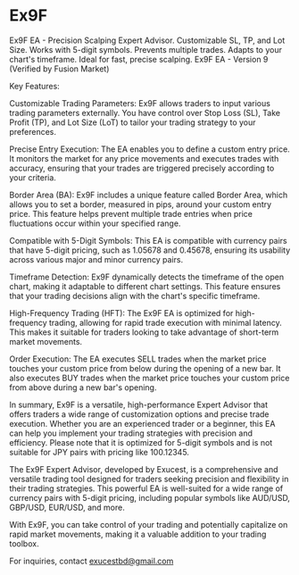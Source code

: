 # Ex9F
Ex9F EA - Precision Scalping Expert Advisor. Customizable SL, TP, and Lot Size. Works with 5-digit symbols. Prevents multiple trades. Adapts to your chart's timeframe. Ideal for fast, precise scalping.
Ex9F EA - Version 9 (Verified by Fusion Market)

Key Features:

Customizable Trading Parameters: Ex9F allows traders to input various trading parameters externally. You have control over Stop Loss (SL), Take Profit (TP), and Lot Size (LoT) to tailor your trading strategy to your preferences.

Precise Entry Execution: The EA enables you to define a custom entry price. It monitors the market for any price movements and executes trades with accuracy, ensuring that your trades are triggered precisely according to your criteria.

Border Area (BA): Ex9F includes a unique feature called Border Area, which allows you to set a border, measured in pips, around your custom entry price. This feature helps prevent multiple trade entries when price fluctuations occur within your specified range.

Compatible with 5-Digit Symbols: This EA is compatible with currency pairs that have 5-digit pricing, such as 1.05678 and 0.45678, ensuring its usability across various major and minor currency pairs.

Timeframe Detection: Ex9F dynamically detects the timeframe of the open chart, making it adaptable to different chart settings. This feature ensures that your trading decisions align with the chart's specific timeframe.

High-Frequency Trading (HFT): The Ex9F EA is optimized for high-frequency trading, allowing for rapid trade execution with minimal latency. This makes it suitable for traders looking to take advantage of short-term market movements.

Order Execution: The EA executes SELL trades when the market price touches your custom price from below during the opening of a new bar. It also executes BUY trades when the market price touches your custom price from above during a new bar's opening.

In summary, Ex9F is a versatile, high-performance Expert Advisor that offers traders a wide range of customization options and precise trade execution. Whether you are an experienced trader or a beginner, this EA can help you implement your trading strategies with precision and efficiency. Please note that it is optimized for 5-digit symbols and is not suitable for JPY pairs with pricing like 100.12345.


The Ex9F Expert Advisor, developed by Exucest, is a comprehensive and versatile trading tool designed for traders seeking precision and flexibility in their trading strategies. This powerful EA is well-suited for a wide range of currency pairs with 5-digit pricing, including popular symbols like AUD/USD, GBP/USD, EUR/USD, and more.

With Ex9F, you can take control of your trading and potentially capitalize on rapid market movements, making it a valuable addition to your trading toolbox.


For inquiries, contact exucestbd@gmail.com
